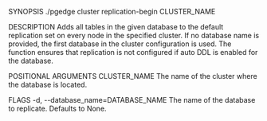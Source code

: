 
SYNOPSIS
    ./pgedge cluster replication-begin CLUSTER_NAME <flags>

DESCRIPTION
    Adds all tables in the given database to the default replication set on every node
    in the specified cluster. If no database name is provided, the first database in the cluster
    configuration is used. The function ensures that replication is not configured if auto DDL
    is enabled for the database.

POSITIONAL ARGUMENTS
    CLUSTER_NAME
        The name of the cluster where the database is located.

FLAGS
    -d, --database_name=DATABASE_NAME
        The name of the database to replicate. Defaults to None.
    

